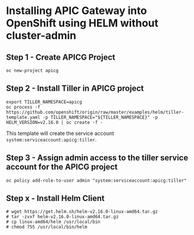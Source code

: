 # Installing APIC Gateway into OpenShift using HELM without cluster-admin


## Step 1 - Create APICG Project

```
oc new-project apicg
```

## Step 2 - Install Tiller in APICG project

```
export TILLER_NAMESPACE=apicg
oc process -f https://github.com/openshift/origin/raw/master/examples/helm/tiller-template.yaml -p TILLER_NAMESPACE="${TILLER_NAMESPACE}" -p HELM_VERSION=v2.16.0 | oc create -f -
```

This template will create the service account `system:serviceaccount:apicg:tiller`.  

## Step 3 - Assign admin access to the tiller service account for the APICG project

```
oc policy add-role-to-user admin "system:serviceaccount:apicg:tiller"
```


## Step x - Install Helm Client

```
# wget https://get.helm.sh/helm-v2.16.0-linux-amd64.tar.gz
# tar -zvxf helm-v2.16.0-linux-amd64.tar.gz
# cp linux-amd64/helm /usr/local/bin
# chmod 755 /usr/local/bin/helm
```
